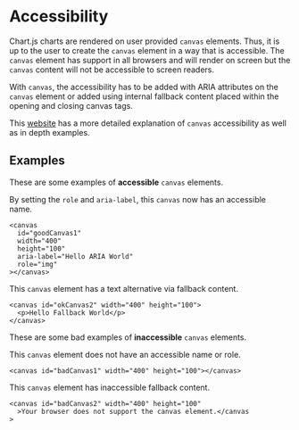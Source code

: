 Accessibility
=============

Chart.js charts are rendered on user provided `canvas` elements. Thus, it is up to the user to create the `canvas` element in a way that is accessible. The `canvas` element has support in all browsers and will render on screen but the `canvas` content will not be accessible to screen readers.

With `canvas`, the accessibility has to be added with ARIA attributes on the `canvas` element or added using internal fallback content placed within the opening and closing canvas tags.

This [website](http://pauljadam.com/demos/canvas.html) has a more detailed explanation of `canvas` accessibility as well as in depth examples.

Examples
--------

These are some examples of **accessible** `canvas` elements.

By setting the `role` and `aria-label`, this `canvas` now has an accessible name.

    <canvas
      id="goodCanvas1"
      width="400"
      height="100"
      aria-label="Hello ARIA World"
      role="img"
    ></canvas>

This `canvas` element has a text alternative via fallback content.

    <canvas id="okCanvas2" width="400" height="100">
      <p>Hello Fallback World</p>
    </canvas>

These are some bad examples of **inaccessible** `canvas` elements.

This `canvas` element does not have an accessible name or role.

    <canvas id="badCanvas1" width="400" height="100"></canvas>

This `canvas` element has inaccessible fallback content.

    <canvas id="badCanvas2" width="400" height="100"
      >Your browser does not support the canvas element.</canvas
    >
